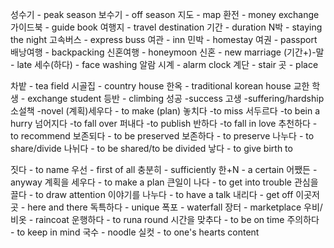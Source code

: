 성수기 - peak season
보수기 - off season
지도 - map
환전 - money exchange
가이드북 - guide book
여행지 - travel destination
기간 - duration
N박 - staying the night
고속버스 - express buss
여관 - inn
민박 - homestay
여권 - passport
배낭여행 - backpacking
신혼여행 - honeymoon
신혼 - new marriage
(기간+)-말 - late
세수(하다) - face washing
알람 시계 - alarm clock
계단 - stair
곳 - place

차밭 - tea field
시골집 - country house
한옥 - traditional korean house
교한 학생 - exchange student
등반 - climbing
성공 -success
고생 -suffering/hardship
소설책 -novel
(계획)세우다 - to make (plan)
놓치다 -to miss
서두르다 -to bein a hurry
넘어지다 -to fall over
퍼내다 -to publish
반하다 -to fall in love
추천하다 - to recommend
보존되다 - to be preserved
보존하다 - to preserve
나누다 - to share/divide
나뉘다 - to be shared/to be divided
낳다 - to give birth to

짓다 - to name
우선 - first of all
충분히 - sufficiently
한+N - a certain
어쨌든 - anyway
계획을 세우다 - to make a plan
큰일이 나다 - to get into trouble
관심을 끌다 - to draw attention
이야기를 나누다 - to have a talk
내리다 - get off
이곳저곳 - here and there
독특하다 - unique
폭포 - waterfall
장터 - marketplace
우비/비옷 - raincoat
운행하다 - to runa round
시간을 맞추다 - to be on time
주의하다 - to keep in mind
국수 - noodle
실컷 - to one's hearts content
